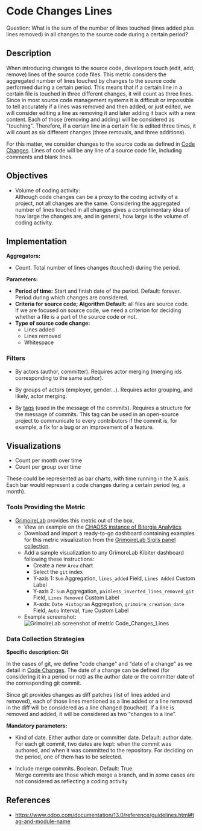 # Code Changes Lines

Question: What is the sum of the number of lines touched (lines added plus lines removed) in all changes to the source code during a certain period?


## Description

When introducing changes to the source code, developers touch
(edit, add, remove) lines of the source code files.
This metric considers the aggregated number of lines touched
by changes to the source code performed during a certain period.
This means that if a certain line in a certain file is touched
in three different changes, it will count as three lines.
Since in most source code management systems it is difficult
or impossible to tell accurately if a lines was removed and then
added, or just edited, we will consider editing a line as removing it
and later adding it back with a new content. Each of those
(removing and adding) will be considered as "touching".
Therefore, if a certain line in a certain file is edited three times,
it will count as six different changes (three removals,
and three additions).

For this matter, we consider changes to the source code as
defined in [Code Changes](https://github.com/chaoss/wg-evolution/blob/master/metrics/Code_Changes.md). Lines of code will
be any line of a source code file, including comments and blank lines.


## Objectives

* Volume of coding activity:  
  Although code changes can be a proxy to the coding activity of a project,
  not all changes are the same. Considering the aggregated number of
  lines touched in all changes gives a complementary idea of how large
  the changes are, and in general, how large is the volume of coding
  activity.


## Implementation

**Aggregators:**
* Count. Total number of lines changes (touched) during the period.

**Parameters:**
* **Period of time:** Start and finish date of the period. Default: forever.  
    Period during which changes are considered.<br>
* **Criteria for source code; Algorithm Default:**  all files are source code.  
    If we are focused on source code, we need a criterion for deciding
    whether a file is a part of the source code or not.<br>
* **Type of source code change:**
    - Lines added
    - Lines removed
    - Whitespace 


### Filters

* By actors (author, committer). Requires actor merging
(merging ids corresponding to the same author).

* By groups of actors (employer, gender...). Requires actor grouping,
and likely, actor merging.

* By [tags](https://www.odoo.com/documentation/13.0/reference/guidelines.html#tag-and-module-name) (used in the message of the commits).
Requires a structure for the message of commits.
This tag can be used in an open-source project to communicate to every contributors
if the commit is, for example, a fix for a bug or an improvement of a feature.

## Visualizations

* Count per month over time
* Count per group over time

These could be represented as bar charts, with time running in the X axis.
Each bar would represent a code changes during a certain period (eg, a month).


### Tools Providing the Metric

* [GrimoireLab](https://chaoss.github.io/grimoirelab) provides this metric out of the box.
  - View an example on the [CHAOSS instance of Bitergia Analytics](https://chaoss.biterg.io/app/kibana#/dashboard/f13af0e0-18e5-11e9-ba47-d5cbef43f8d3).  
  - Download and import a ready-to-go dashboard containing examples for this metric visualization from the [GrimoireLab Sigils panel collection](https://chaoss.github.io/grimoirelab-sigils/chaoss-gmd-cde/lines_of_code_changed/).
  - Add a sample visualization to any GrimoreLab Kibiter dashboard following these instructions:
    * Create a new `Area` chart
    * Select the `git` index
    * Y-axis 1: `Sum` Aggregation, `lines_added` Field, `Lines Added` Custom Label
    * Y-axis 2: `Sum` Aggregation, `painless_inverted_lines_removed_git` Field, `Lines Removed` Custom Label
    * X-axis: `Date Histogram` Aggregation, `grimoire_creation_date` Field, `Auto` Interval, `Time` Custom Label
  - Example screenshot: ![GrimoireLab screenshot of metric Code_Changes_Lines](https://github.com/chaoss/wg-evolution/blob/master/metrics/images/code_changes_lines-GrimoireLab.png)


### Data Collection Strategies

**Specific description: Git**

In the cases of git, we define "code change" and "date of a change"
as we detail in [Code Changes](https://github.com/chaoss/wg-evolution/blob/master/metrics/Code_Changes.md).
The date of a change can be defined (for considering it in a period or not)
as the author date or the committer date of the corresponding git commit.

Since git provides changes as diff patches (list of lines added and removed),
each of those lines mentioned as a line added or a line removed in the diff
will be considered as a line changed (touched).
If a line is removed and added, it will be considered as two "changes to a line".

__Mandatory parameters:__

* Kind of date. Either author date or committer date. Default: author date.  
    For each git commit, two dates are kept: when the commit was authored,
    and when it was committed to the repository.
    For deciding on the period, one of them has to be selected.<br>

* Include merge commits. Boolean. Default: True.  
    Merge commits are
    those which merge a branch, and in some cases are not considered as
    reflecting a coding activity

## References

* https://www.odoo.com/documentation/13.0/reference/guidelines.html#tag-and-module-name
